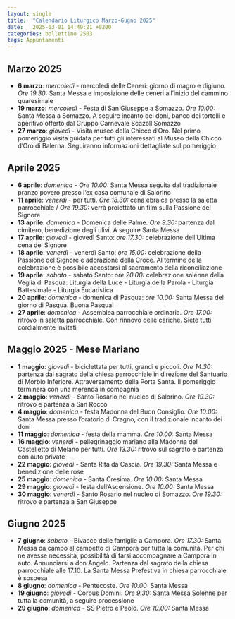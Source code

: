 ```yaml
---
layout: single
title:  "Calendario Liturgico Marzo-Gugno 2025"
date:   2025-03-01 14:49:21 +0200
categories: bollettino 2503
tags: Appuntamenti
---
```


## Marzo 2025

-   **6 marzo**: _mercoledì_ - mercoledì delle Ceneri: giorno di magro e digiuno. _Ore 19.30:_ Santa Messa e imposizione delle ceneri all’inizio del cammino quaresimale
-   **19 marzo**: _mercoledì_ - Festa di San Giuseppe a Somazzo. _Ore 10.00:_ Santa Messa a Somazzo. A seguire incanto dei doni, banco dei tortelli e aperitivo offerto dal Gruppo Carnevale Scazöll Somazzo
-   **27 marzo**: _giovedì_ - Visita museo della Chicco d’Oro. Nel primo pomeriggio visita guidata per tutti gli interessati al Museo della Chicco d’Oro di Balerna. Seguiranno informazioni dettagliate sul pomeriggio

## Aprile 2025

-   **6 aprile**: _domenica_ - _Ore 10.00:_ Santa Messa seguita dal tradizionale pranzo povero presso l’ex casa comunale di Salorino
-   **11 aprile**: _venerdì_ - per tutti. _Ore 18.30:_ cena ebraica presso la saletta parrocchiale / _Ore 19.30:_ verrà proiettato un film sulla Passione del Signore
-   **13 aprile**: _domenica_ - Domenica delle Palme. _Ore 9.30:_ partenza dal cimitero, benedizione degli ulivi. A seguire Santa Messa
-   **17 aprile**: _giovedì_ - giovedì Santo: _ore 17.30:_ celebrazione dell’Ultima cena del Signore
-   **18 aprile**: _venerdì_ - venerdì Santo: _ore 15.00:_ celebrazione della Passione del Signore e adorazione della Croce. Al termine della celebrazione è possibile accostarsi al sacramento della riconciliazione
-   **19 aprile**: _sabato_ - sabato Santo: _ore 20.00:_ celebrazione solenne della Veglia di Pasqua: Liturgia della Luce - Liturgia della Parola - Liturgia Battesimale - Liturgia Eucaristica
-   **20 aprile**: _domenica_ - domenica di Pasqua: _ore 10.00:_ Santa Messa del giorno di Pasqua. Buona Pasqua!
-   **27 aprile**: _domenica_ - Assemblea parrocchiale ordinaria. _Ore 17.00:_ ritrovo in saletta parrocchiale. Con rinnovo delle cariche. Siete tutti cordialmente invitati

## Maggio 2025 - Mese Mariano

-   **1 maggio**: _giovedì_ - biciclettata per tutti, grandi e piccoli. _Ore 14.30:_ partenza dal sagrato della chiesa parrocchiale in direzione del Santuario di Morbio Inferiore. Attraversamento della Porta Santa. Il pomeriggio terminerà con una merenda in compagnia
-   **2 maggio**: _venerdì_ - Santo Rosario nel nucleo di Salorino. _Ore 19.30:_ ritrovo e partenza a San Rocco
-   **4 maggio**: _domenica_ - festa Madonna del Buon Consiglio. _Ore 10.00:_ Santa Messa presso l’oratorio di Cragno, con il tradizionale incanto dei doni
-   **11 maggio**: _domenica_ - festa della mamma. _Ore 10.00:_ Santa Messa
-   **16 maggio**: _venerdì_ - pellegrinaggio mariano alla Madonna del Castelletto di Melano per tutti. _Ore 13.30:_ ritrovo sul sagrato e partenza con auto private
-   **22 maggio**: _giovedì_ - Santa Rita da Cascia. _Ore 19.30:_ Santa Messa e benedizione delle rose
-   **25 maggio**: _domenica_ - Santa Cresima. _Ore 10.00:_ Santa Messa
-   **29 maggio**: _giovedì_ - festa dell’Ascensione. _Ore 10.00:_ Santa Messa
-   **30 maggio**: _venerdì_ - Santo Rosario nel nucleo di Somazzo. _Ore 19.30:_ ritrovo e partenza a San Giuseppe

## Giugno 2025

-   **7 giugno**: _sabato_ - Bivacco delle famiglie a Campora. _Ore 17.30:_ Santa Messa da campo al campetto di Campora per tutta la comunità. Per chi ne avesse necessità, possibilità di farsi accompagnare a Campora in auto. Annunciarsi a don Angelo. Partenza dal sagrato della chiesa parrocchiale alle 17.10. La Santa Messa Prefestiva in chiesa parrocchiale è sospesa
-   **8 giugno**: _domenica_ - Pentecoste. _Ore 10.00:_ Santa Messa
-   **19 giugno**: _giovedì_ - Corpus Domini. _Ore 9.30:_ Santa Messa Solenne per tutta la comunità, a seguire processione
-   **29 giugno**: _domenica_ - SS Pietro e Paolo. _Ore 10.00:_ Santa Messa

